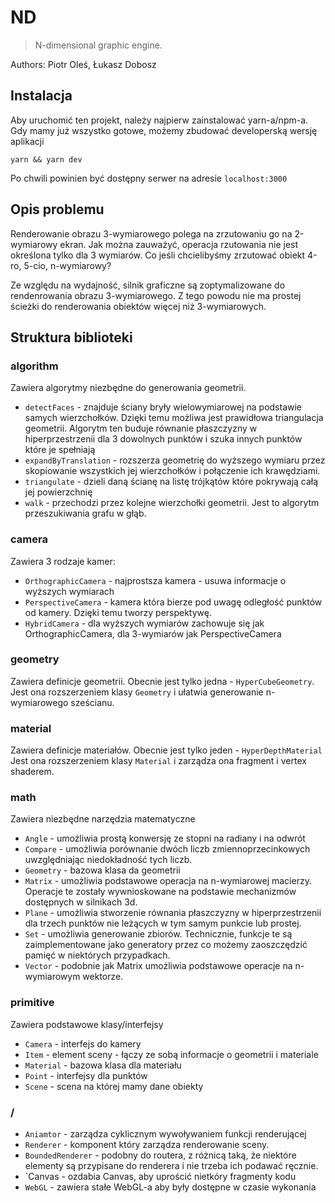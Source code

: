# ND
> N-dimensional graphic engine.

Authors: Piotr Oleś, Łukasz Dobosz

## Instalacja
Aby uruchomić ten projekt, należy najpierw zainstalować yarn-a/npm-a.
Gdy mamy już wszystko gotowe, możemy zbudować developerską wersję aplikacji
```
yarn && yarn dev
```
Po chwili powinien być dostępny serwer na adresie `localhost:3000`

## Opis problemu
Renderowanie obrazu 3-wymiarowego polega na zrzutowaniu go na 2-wymiarowy ekran.
Jak można zauważyć, operacja rzutowania nie jest określona tylko dla 3 wymiarów.
Co jeśli chcielibyśmy zrzutować obiekt 4-ro, 5-cio, n-wymiarowy?

Ze względu na wydajność, silnik graficzne są zoptymalizowane do rendenrowania
obrazu 3-wymiarowego. Z tego powodu nie ma prostej ścieżki do renderowania obiektów
więcej niż 3-wymiarowych.

## Struktura biblioteki
### algorithm
Zawiera algorytmy niezbędne do generowania geometrii.

 * `detectFaces` - znajduje ściany bryły wielowymiarowej na podstawie samych wierzchołków.
                   Dzięki temu możliwa jest prawidłowa triangulacja geometrii.
                   Algorytm ten buduje równanie płaszczyzny w hiperprzestrzenii dla 3 dowolnych punktów
                   i szuka innych punktów które je spełniają
 * `expandByTranslation` - rozszerza geometrię do wyższego wymiaru przez skopiowanie
                           wszystkich jej wierzchołków i połączenie ich krawędziami.
 * `triangulate` - dzieli daną ścianę na listę trójkątów które pokrywają całą jej powierzchnię
 * `walk` - przechodzi przez kolejne wierzchołki geometrii. Jest to algorytm przeszukiwania grafu w głąb.
 
### camera
Zawiera 3 rodzaje kamer:
 * `OrthographicCamera` - najprostsza kamera - usuwa informacje o wyższych wymiarach
 * `PerspectiveCamera` - kamera która bierze pod uwagę odległość punktów od kamery. 
                         Dzięki temu tworzy perspektywę.
 * `HybridCamera` - dla wyższych wymiarów zachowuje się jak OrthographicCamera, dla 3-wymiarów jak PerspectiveCamera
 
### geometry
Zawiera definicje geometrii. Obecnie jest tylko jedna - `HyperCubeGeometry`.
Jest ona rozszerzeniem klasy `Geometry` i ułatwia generowanie n-wymiarowego sześcianu.

### material
Zawiera definicje materiałów. Obecnie jest tylko jeden - `HyperDepthMaterial`
Jest ona rozszerzeniem klasy `Material` i zarządza ona fragment i vertex shaderem.

### math
Zawiera niezbędne narzędzia matematyczne
 * `Angle` - umożliwia prostą konwersję ze stopni na radiany i na odwrót
 * `Compare` - umożliwia porównanie dwóch liczb zmiennoprzecinkowych uwzględniając niedokładność tych liczb.
 * `Geometry` - bazowa klasa da geometrii
 * `Matrix` - umożliwia podstawowe operacja na n-wymiarowej macierzy. Operacje te zostały wywnioskowane
              na podstawie mechanizmów dostępnych w silnikach 3d.
 * `Plane` - umożliwia stworzenie równania płaszczyzny w hiperprzestrzenii dla trzech punktów
             nie leżących w tym samym punkcie lub prostej.
 * `Set` - umożliwia generowanie zbiorów. Technicznie, funkcje te są zaimplementowane
           jako generatory przez co możemy zaoszczędzić pamięć w niektórych przypadkach.
 * `Vector` - podobnie jak Matrix umożliwia podstawowe operacje na n-wymiarowym wektorze.

### primitive
Zawiera podstawowe klasy/interfejsy
 * `Camera` - interfejs do kamery
 * `Item` - element sceny - łączy ze sobą informacje o geometrii i materiale
 * `Material` - bazowa klasa dla materiału
 * `Point` - interfejsy dla punktów
 * `Scene` - scena na której mamy dane obiekty

### /
 * `Aniamtor` - zarządza cyklicznym wywoływaniem funkcji renderującej
  * `Renderer` - komponent który zarządza renderowanie sceny.
  * `BoundedRenderer` - podobny do routera, z różnicą taką, że niektóre elementy
                        są przypisane do renderera i nie trzeba ich podawać ręcznie.                     
  * `Canvas - ozdabia Canvas, aby uprościć nietkóry fragmenty kodu
  * `WebGL` - zawiera stałe WebGL-a aby były dostępne w czasie wykonania
